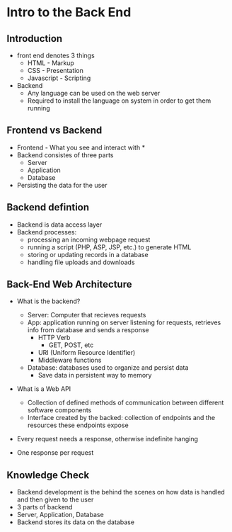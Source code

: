 # Intro to the Back End

## Introduction
* front end denotes 3 things
    * HTML - Markup
    * CSS - Presentation
    * Javascript - Scripting
* Backend
    * Any language can be used on the web server
    * Required to install the language on system in order to get them running

## Frontend vs Backend
* Frontend - What you see and interact with
    * 
* Backend consistes of three parts
    * Server
    * Application
    * Database
* Persisting the data for the user

## Backend defintion
* Backend is data access layer
* Backend processes:
    * processing an incoming webpage request
    * running a script (PHP, ASP, JSP, etc.) to generate HTML
    * storing or updating records in a database
    * handling file uploads and downloads

## Back-End Web Architecture
* What is the backend?
    * Server: Computer that recieves requests
    * App: application running on server listening for requests, retrieves info from database and sends a response
        * HTTP Verb
            * GET, POST, etc
        * URI (Uniform Resource Identifier)
        * Middleware functions
    * Database: databases used to organize and persist data
        * Save data in persistent way to memory

* What is a Web API
    * Collection of defined methods of communication between different software components
    * Interface created by the backed: collection of endpoints and the resources these endpoints expose
* Every request needs a response, otherwise indefinite hanging
* One response per request

## Knowledge Check
* Backend development is the behind the scenes on how data is handled and then given to the user
* 3 parts of backend
* Server, Application, Database
* Backend stores its data on the database
